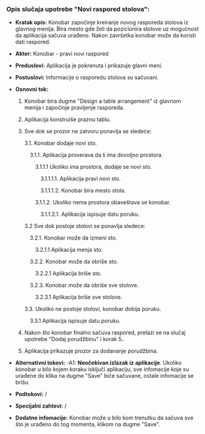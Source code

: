 ### Opis slučaja upotrebe "Novi raspored stolova":
- __Kratak opis:__ Konobar započinje kreiranje novog rasporeda stolova iz glavnog menija. Bira mesto gde želi da pozicionira stolove uz mogućnost            		da aplikacija sačuva urađeno. Nakon završetka konobar može da koristi dati raspored.
- __Akter:__ Konobar - pravi novi raspored
- __Preduslovi:__ Aplikacija je pokrenuta i prikazuje glavni meni.
- __Postuslovi:__ Informacije o rasporedu stolova su sačuvani.
- __Osnovni tok:__
	1. Konobar bira dugme "Design a table arrangement" iz glavnom menija i započinje pravljenje rasporeda.
	2. Aplikacija konstruiše praznu tablu.
	3. Sve dok se prozor ne zatvoru ponavlja se sledeće:

        3.1. Konobar dodaje novi sto.
        
        &emsp;3.1.1. Aplikacija proverava da li ima dovoljno prostora.

	    &emsp;&emsp;3.1.1.1 Ukoliko ima prostora, dodaje se novi sto.

	    &emsp;&emsp;&emsp;3.1.1.1.1. Aplikacija pravi novi sto.

	    &emsp;&emsp;&emsp;3.1.1.1.2. Konobar bira mesto stola.

	    &emsp;&emsp;3.1.1.2. Ukoliko nema prostora obaveštava se konobar.

        &emsp;&emsp;&emsp;3.1.1.2.1. Aplikacija ispisuje datu poruku.

  	    3.2 Sve dok postoje stolovi se ponavlja sledece:

	    &emsp;3.2.1. Konobar može da izmeni sto.

	    &emsp;&emsp;3.2.1.1 Aplikacija menja sto.

        &emsp;3.2.2. Konobar može da obriše sto.

        &emsp;&emsp;3.2.2.1 Aplikacija briše sto.

	    &emsp;3.2.3. Konobar može da obriše sve stolove.

	    &emsp;&emsp;3.2.3.1 Aplikacija briše sve stolove.

        3.3. Ukoliko ne postoje stolovi, konobar dobija poruku.
        
        &emsp;3.3.1 Aplikacija ispisuje datu poruku.

   4. Nakon što konobar finalno sačuva raspored, prelazi se na slučaj upotrebe "Dodaj porudžbinu" i korak 5..
   5. Aplikacija prikazuje prozor za dodavanje porudžbina.

- __Alternativni tokovi:__
	-A1: __Neočekivan izlazak iz aplikacije__. Ukoliko konobar u bilo kojem koraku isključi aplikaciju, sve infomacije koje su urađene do klika na dugme "Save" biće sačuvane, ostale infomacije se brišu.
- __Podtokovi:__ /
- __Specijalni zahtevi:__ /
- __Dodatne infomacije:__ Konobar može u bilo kom trenutku da sačuva sve što je urađeno do tog momenta, klikom na dugme "Save".
